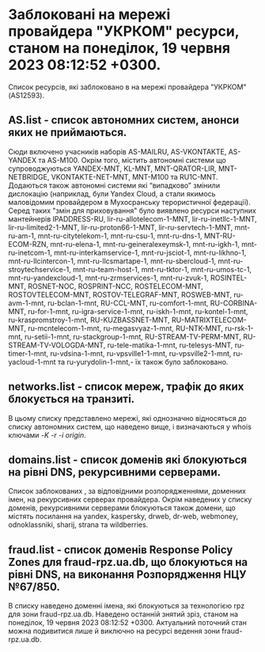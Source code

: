 # Заблоковані на мережі провайдера "УКРКОМ" ресурси, станом на понеділок, 19 червня 2023 08:12:52 +0300.
Список ресурсів, які заблоковано в на мережі провайдера "УКРКОМ" (AS12593).

## <b>AS.list</b> - список автономних систем, анонси яких не приймаються.

Сюди включено учасників наборів AS-MAILRU, AS-VKONTAKTE, AS-YANDEX та
AS-M100. Окрім того, містить автономні системи що супроводжуються
YANDEX-MNT, KL-MNT, MNT-QRATOR-LIR, MNT-NETBRIDGE, VKONTAKTE-NET-MNT,
MNT-M100 та RU1C-MNT. Додаються також автономні системи які “випадково”
змінили дислокацію (наприклад, були Yandex Cloud, а стали якимось
маловідомим провайдером в Мухосранську терористичної федерації). Серед
таких "змін для приховування" було виявлено ресурси наступних мантейнерів
IPADDRESS-RU, lir-ru-allotelecom-1-MNT, lir-ru-inetllc-1-MNT,
lir-ru-limited2-1-MNT, lir-ru-proton66-1-MNT, lir-ru-servtech-1-MNT,
mnt-ru-am-1, mnt-ru-citytelekom-1, mnt-ru-csu-1, mnt-ru-dns-1,
MNT-RU-ECOM-RZN, mnt-ru-elena-1, mnt-ru-geineralexeymsk-1, mnt-ru-igkh-1,
mnt-ru-inetcom-1, mnt-ru-interkamservice-1, mnt-ru-jsciot-1,
mnt-ru-likhno-1, mnt-ru-llcintercon-1, mnt-ru-llcsmartape-1,
mnt-ru-sbercloud-1, mnt-ru-stroytechservice-1, mnt-ru-team-host-1,
mnt-ru-tktor-1, mnt-ru-umos-tc-1, mnt-ru-yandexcloud-1,
mnt-ru-zrmservices-1, mnt-ru-zvuk-1, ROSINTEL-MNT, ROSNET-NOC,
ROSPRINT-NCC, ROSTELECOM-MNT, ROSTOVTELECOM-MNT, ROSTOV-TELEGRAF-MNT,
ROSWEB-MNT, ru-avm-1-mnt, ru-bclan-1-mnt, RU-CCL-MNT, ru-comfort-1-mnt,
RU-CORBINA-MNT, ru-for-1-mnt, ru-igra-service-1-mnt, ru-iskh-1-mnt,
ru-kontel-1-mnt, ru-kraspromstroy-1-mnt, RU-KUZBASSNET-MNT,
RU-MATRIXTELECOM-MNT, ru-mcntelecom-1-mnt, ru-megasvyaz-1-mnt,
RU-NTK-MNT, ru-rsk-1-mnt, ru-setii-1-mnt, ru-stackgroup-1-mnt,
RU-STREAM-TV-PERM-MNT, RU-STREAM-TV-VOLOGDA-MNT, ru-tele-matika-1-mnt,
ru-telesys-MNT, ru-timer-1-mnt, ru-vdsina-1-mnt, ru-vpsville1-1-mnt,
ru-vpsville2-1-mnt, ru-yacloud-1-mnt та ru-yurydolin-1-mnt,- їх також
було заблоковано.

## <b>networks.list</b> - cписок мереж, трафік до яких блокується на транзиті.

В цьому списку представлено мережі, які однозначно відносяться до списку
автономних систем, що наведено вище, і визначаються у whois ключами _-K
-r -i origin_.

## <b>domains.list</b> - список доменів які блокуються на рівні DNS, рекурсивними серверами. 

Список заблокованих , за відповідними розпорядженнями, доменних імен, на
рекурсивних серверах провайдера. Окрім наведених у списку доменів, 
рекурсивними серверами блокуються також домени, що містять посилання на
yandex, kaspersky, drweb, dr-web, webmoney, odnoklassniki, sharij, strana
та wildberries.

## <b>fraud.list</b> - список доменів Response Policy Zones для fraud-rpz.ua.db, що блокуються на рівні DNS, на виконання Розпорядження НЦУ №67/850.

В списку наведено доменні імена, які блокуються за технологією rpz для
зони fraud-rpz.ua.db.
Наведено останній знятий зріз, станом на понеділок, 19 червня 2023 08:12:52 +0300.
Актуальний поточний стан можна подивитися лише й виключно на ресурсі
ведення зони fraud-rpz.ua.db.
